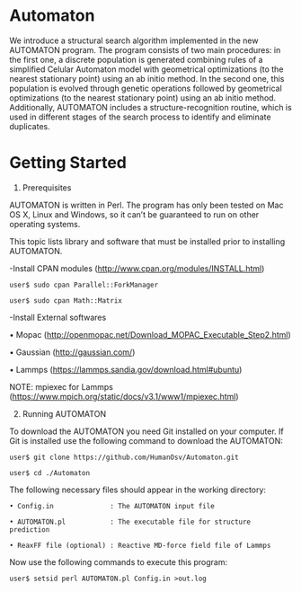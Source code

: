 # Automaton

We introduce a structural search algorithm implemented in the new AUTOMATON program. The program consists of two main procedures: in the first one, a discrete population is generated combining rules of a simplified Celular Automaton model with geometrical optimizations (to the nearest stationary point) using an ab initio method. In the second one, this population is evolved through genetic operations followed by geometrical optimizations (to the nearest stationary point) using an ab initio method. Additionally, AUTOMATON includes a structure-recognition routine, which is used in different stages of the search process to identify and eliminate duplicates.

# Getting Started

1)	Prerequisites

AUTOMATON is written in Perl. The program has only been tested on Mac OS X, Linux and Windows, so it can’t be guaranteed to run on other operating systems.

This topic lists library and software that must be installed prior to installing AUTOMATON.

-Install CPAN modules (http://www.cpan.org/modules/INSTALL.html)

    user$ sudo cpan Parallel::ForkManager
      
    user$ sudo cpan Math::Matrix

-Install External softwares

  •	Mopac (http://openmopac.net/Download_MOPAC_Executable_Step2.html)

  •	Gaussian (http://gaussian.com/)

  •	Lammps (https://lammps.sandia.gov/download.html#ubuntu)
  
  NOTE: mpiexec for Lammps (https://www.mpich.org/static/docs/v3.1/www1/mpiexec.html)

2)	Running AUTOMATON

To download the AUTOMATON you need Git installed on your computer. If Git is installed use the following command to download the AUTOMATON: 

    user$ git clone https://github.com/HumanOsv/Automaton.git

    user$ cd ./Automaton

The following necessary files should appear in the working directory:

    • Config.in              : The AUTOMATON input file

    • AUTOMATON.pl           : The executable file for structure prediction

    • ReaxFF file (optional) : Reactive MD-force field file of Lammps

Now use the following commands to execute this program:

    user$ setsid perl AUTOMATON.pl Config.in >out.log

